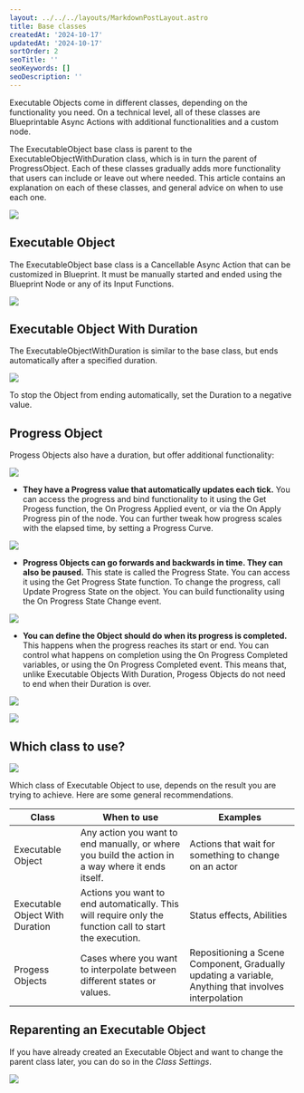 ```yaml
---
layout: ../../../layouts/MarkdownPostLayout.astro
title: Base classes
createdAt: '2024-10-17'
updatedAt: '2024-10-17'
sortOrder: 2
seoTitle: ''
seoKeywords: []
seoDescription: ''
---
```


Executable Objects come in different classes, depending on the functionality you need. On a technical level, all of these classes are Blueprintable Async Actions with additional functionalities and a custom node.

The <span class="object">ExecutableObject</span>  base class is parent to the <span class="object">ExecutableObjectWithDuration</span>   class, which is in turn the parent of <span class="object">ProgressObject</span>. Each of these classes gradually adds more functionality that users can include or leave out where needed. This article contains an explanation on each of these classes, and general advice on when to use each one.

![](../../../assets/executable-objects/BaseClassesAdvanced-large.jpg)

## Executable Object

The <span class="object">ExecutableObject</span> base class is a Cancellable Async Action that can be customized in Blueprint. It must be manually started and ended using the Blueprint Node or any of its Input Functions.

![](../../../assets/executable-objects/executableobject8-small.jpg)

## Executable Object With Duration

The <span class="object">ExecutableObjectWithDuration</span> is similar to the base class, but ends automatically after a specified duration.

![](../../../assets/executable-objects/DurationObject8-large.jpg)

To stop the Object from ending automatically, set the <span class="variable">Duration</span> to a negative value.

## Progress Object

<span class="object">Progess Objects</span> also have a duration, but offer additional functionality:

![](../../../assets/executable-objects/ProgressObject8-small.jpg)

* **They have a <span class="variable">Progress</span> value that automatically updates each tick.** You can access the progress and bind functionality to it using the <span class="function">Get Progess</span> function, the <span class="function">On Progress Applied</span> event, or via the <span class="function">On Apply Progress</span> pin of the node. You can further tweak how progress scales with the elapsed time, by setting a <span class="variable">Progress Curve</span>. 

![](../../../assets/executable-objects/ProgressState-large.jpg)

* **Progress Objects can go forwards and backwards in time. They can also be paused.** This state is called the Progress State. You can access it using the <span class="function">Get Progress State</span> function. To change the progress, call <span class="function">Update Progress State</span> on the object. You can build functionality using the <span class="function">On Progress State Change</span> event.

![](../../../assets/executable-objects/ProgressState-large.jpg)

* **You can define the Object should do when its progress is completed.** This happens when the progress reaches its start or end. You can control what happens on completion using the <span class="variable">On Progress Completed</span> variables, or using the <span class="function">On Progress Completed</span> event. This means that, unlike <span class="variable">Executable Objects With Duration</span>, <span class="object">Progess Objects</span> do not need to end when their Duration is over.

![](../../../assets/executable-objects/ProgressObjectVars-large.jpg)

![](../../../assets/executable-objects/onprogressCompleted-large.jpg)

## Which class to use?

![](../../../assets/executable-objects/subclasse03-large.jpg)

Which class of Executable Object to use, depends on the result you are trying to achieve. Here are some general recommendations.

|**Class**|**When to use**|**Examples**|
|------------------|------------------------------|-----|
|<span class="object">Executable Object</span>  |Any action you want to end manually, or where you build the action in a way where it ends itself.  |Actions that wait for something to change on an actor|
|<span class="object">Executable Object With Duration</span>    |Actions you want to end automatically. This will require only the function call to start the execution.	|Status effects, Abilities|
|<span class="object">Progess Objects</span>	|Cases where you want to interpolate between different states or values.	|Repositioning a Scene Component, Gradually updating a variable, Anything that involves interpolation|

## Reparenting an Executable Object

If you have already created an Executable Object and want to change the parent class later, you can do so in the *Class Settings*.

![](../../../assets/executable-objects/Reparent-large.jpg)